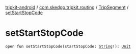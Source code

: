 [tripkit-android](../../index.md) / [com.skedgo.tripkit.routing](../index.md) / [TripSegment](index.md) / [setStartStopCode](./set-start-stop-code.md)

# setStartStopCode

`open fun setStartStopCode(startStopCode: `[`String`](https://kotlinlang.org/api/latest/jvm/stdlib/kotlin/-string/index.html)`!): `[`Unit`](https://kotlinlang.org/api/latest/jvm/stdlib/kotlin/-unit/index.html)
